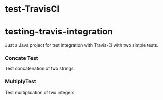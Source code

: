 # test-TravisCI
# testing-travis-integration



Just a Java project for test integration with Travis-CI with two simple tests. 

### Concate Test

Test concatenation of two strings.

### MultiplyTest

Test multiplication of two integers.

